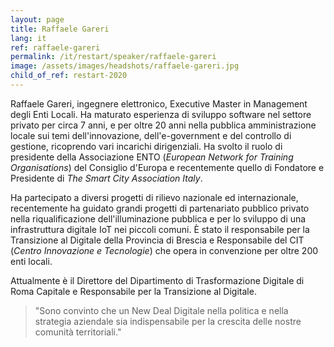 ```yaml
---
layout: page
title: Raffaele Gareri
lang: it
ref: raffaele-gareri
permalink: /it/restart/speaker/raffaele-gareri
image: /assets/images/headshots/raffaele-gareri.jpg
child_of_ref: restart-2020
---
```


Raffaele Gareri, ingegnere elettronico, Executive Master in Management degli Enti Locali. Ha maturato esperienza di sviluppo software nel settore privato per circa 7 anni, e per oltre 20 anni nella pubblica amministrazione locale sui temi dell'innovazione, dell'e-government e del controllo di gestione, ricoprendo vari incarichi dirigenziali. Ha svolto il ruolo di presidente della Associazione ENTO (*European Network for Training Organisations*) del Consiglio d'Europa e recentemente quello di Fondatore e Presidente di *The Smart City Association Italy*.   

Ha partecipato a diversi progetti di rilievo nazionale ed internazionale, recentemente ha guidato grandi progetti di partenariato pubblico privato nella riqualificazione dell'illuminazione pubblica e per lo sviluppo di una infrastruttura digitale IoT nei piccoli comuni. È stato il responsabile per la Transizione al Digitale della Provincia di Brescia e Responsabile del CIT (*Centro Innovazione e Tecnologie*) che opera in convenzione per oltre 200 enti locali. 

Attualmente è il Direttore del Dipartimento di Trasformazione Digitale di Roma Capitale e Responsabile per la Transizione al Digitale.

> "Sono convinto che un New Deal Digitale nella politica e nella strategia aziendale sia indispensabile per la crescita delle nostre comunità territoriali."
